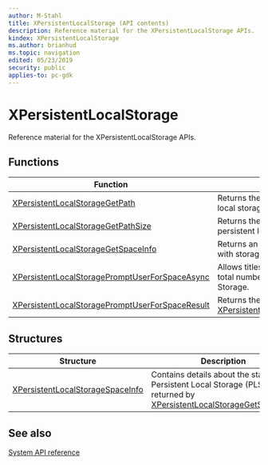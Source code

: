 ```yaml
---
author: M-Stahl
title: XPersistentLocalStorage (API contents)
description: Reference material for the XPersistentLocalStorage APIs.
kindex: XPersistentLocalStorage
ms.author: brianhud
ms.topic: navigation
edited: 05/23/2019
security: public
applies-to: pc-gdk
---
```


# XPersistentLocalStorage  
  
Reference material for the XPersistentLocalStorage APIs.  
  
  
## Functions  
  
| Function | Description |  
| --- | --- |  
| [XPersistentLocalStorageGetPath](functions/xpersistentlocalstoragegetpath.md) | Returns the game-specific path to the persistent local storage (PLS) on the device. |  
| [XPersistentLocalStorageGetPathSize](functions/xpersistentlocalstoragegetpathsize.md) | Returns the length, in characters, of the path to the persistent local storage (PLS). |  
| [XPersistentLocalStorageGetSpaceInfo](functions/xpersistentlocalstoragegetspaceinfo.md) | Returns an [XPersistentLocalStorageSpaceInfo](structs/xpersistentlocalstoragespaceinfo.md) struct with storage space details, such as space available. |  
| [XPersistentLocalStoragePromptUserForSpaceAsync](functions/xpersistentlocalstoragepromptuserforspaceasync.md) | Allows titles to prompt users to free up a requested total number of Bytes of Growable Persistent Local Storage. |  
| [XPersistentLocalStoragePromptUserForSpaceResult](functions/xpersistentlocalstoragepromptuserforspaceresult.md) | Returns the result of a call to the function [XPersistentLocalStoragePromptUserForSpaceAsync](functions/xpersistentlocalstoragepromptuserforspaceasync.md). |  
  
## Structures  
  
| Structure | Description |  
| --- | --- |  
| [XPersistentLocalStorageSpaceInfo](structs/xpersistentlocalstoragespaceinfo.md) | Contains details about the state of Persistent Local Storage (PLS), returned by [XPersistentLocalStorageGetSpaceInfo](functions/xpersistentlocalstoragegetspaceinfo.md) |  
  
  
## See also  
[System API reference](../gc-reference-system-toc.md)  